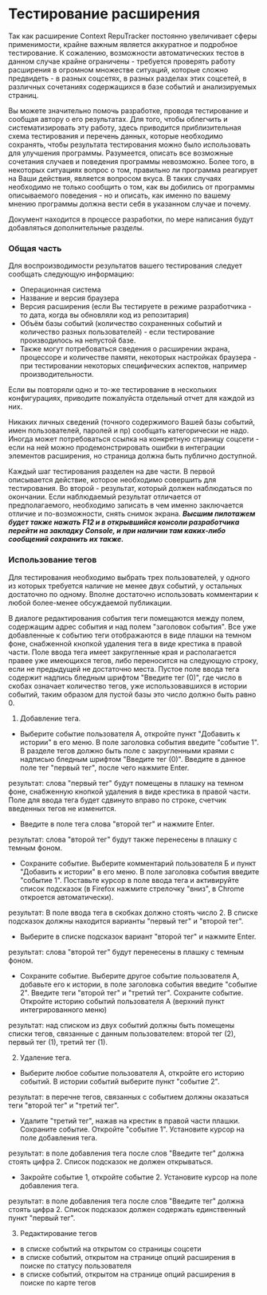 # Тестирование расширения

Так как расширение Context RepuTracker постоянно увеличивает сферы применимости, крайне важным является аккуратное и подробное тестирование. К сожалению, возможности автоматических тестов в данном случае крайне ограничены - требуется проверять работу расширения в огромном множестве ситуаций, которые сложно предвидеть - в разных соцсетях, в разных разделах этих соцсетей, в различных сочетаниях содержащихся в базе событий и анализируемых страниц.

Вы можете значительно помочь разработке, проводя тестирование и сообщая автору о его результатах. Для того, чтобы облегчить и систематизировать эту работу, здесь приводится приблизительная схема тестирования и перечень данных, которые необходимо сохранять, чтобы результата тестирования можно было использовать для улучшения программы. Разумеется, описать все возможные сочетания случаев и поведения программы невозможно. Более того, в некоторых ситуациях вопрос о том, правильно ли программа реагирует на Ваши действия, является вопросом вкуса. В таких случаях необходимо не только сообщить о том, как вы добились от программы описываемого поведения - но и описать, как именно по вашему мнению программы должна вести себя в указанном случае и почему.


Документ находится в процессе разработки, по мере написания будут добавляться дополнительные разделы.

### Общая часть

Для воспроизводимости результатов вашего тестирования следует сообщать следующую информацию: 
- Операционная система
- Название и версия браузера
- Версия расширения (если Вы тестируете в режиме разработчика - то дата, когда вы обновляли код из репозитария)
- Объём базы событий (количество сохраненных событий и количество разных пользователей) - если тестирование производилось на непустой базе.
- Также могут потребоваться сведения о расширении экрана, процессоре и количестве памяти, некоторых настройках браузера - при тестировании некоторых специфических аспектов, например производительности.

Если вы повторяли одно и то-же тестирование в нескольких конфигурациях, приводите пожалуйста отдельный отчет для каждой из них.

Никаких личных сведений (точного содержимого Вашей базы событий, имен пользователей, паролей и пр) сообщать категорически не надо. Иногда может потребоваться ссылка на конкретную страницу соцсети - если на ней можно продемонстрировать ошибки в интеграции элементов расширения, но страница должна быть публично доступной.

Каждый шаг тестирования разделен на две части. В первой описывается действие, которое необходимо совершить для тестирования. Во второй - результат, который должен наблюдаться по окончании. Если наблюдаемый результат отличается от предполагаемого, необходимо записать в чем именно заключается отличие и по-возможности, снять снимок экрана. 
***Высшим пилотажем будет также нажать F12 и в открывшийся консоли разработчика перейти на закладку Console, и при наличии там каких-либо сообщений сохранить их также.***

### Использование тегов
Для тестирования необходимо выбрать трех пользователей, у одного из которых требуется наличие не менее двух событий, у остальных достаточно по одному. Вполне достаточно использовать комментарии к любой более-менее обсуждаемой публикации.

В диалоге редактирования события теги помещаются между полем, содержащим адрес события и над полем "заголовок события". Все уже добавленные к событию теги отображаются в виде плашки на темном фоне, снабженной кнопкой удаления тега в виде крестика в правой части. Поле ввода тега имеет закругленные края и располагается правее уже имеющихся тегов, либо переносится на следующую строку, если не предыдущей не достаточно места. Пустое поле ввода тега содержит надпись бледным шрифтом "Введите тег (0)", где число в скобах означает количество тегов, уже использовавшихся в истории событий, таким образом для пустой базы это число должно быть равно 0.

1) Добавление тега.
- Выберите событие пользователя А, откройте пункт "Добавить к истории" в его меню. В поле заголовка события введите "событие 1". В разделе тегов должно быть поле с закругленными краями с надписью бледным шрифтом "Введите тег (0)". Введите в данное поле тег "первый тег", после чего нажмите Enter. 

результат: слова "первый тег" будут помещены в плашку на темном фоне, снабженную кнопкой удаления в виде крестика в правой части. Поле для ввода тега будет сдвинуто вправо по строке, счетчик введенных тегов не изменится.

- Введите в поле тега слова "второй тег" и нажмите Enter.

результат: слова "второй тег" будут также перенесены в плашку с темным фоном.

- Сохраните событие. Выберите комментарий пользователя Б и пункт "Добавить к истории" в его меню. В поле заголовка события введите "событие 1". Поставьте курсор в поле ввода тега и активируйте список подсказок (в Firefox нажмите стрелочку "вниз", в Chrome откроется автоматически).

результат: В поле ввода тега в скобках должно стоять число 2. В списке подсказок должны находится варианты "первый тег" и "второй тег".

- Выберите в списке подсказок вариант "второй тег" и нажмите Enter. 

результат: слова "второй тег" будут перенесены в плашку с темным фоном.

- Сохраните событие. Выберите другое событие пользователя А, добавьте его к истории, в поле заголовка события введите "событие 2". Введите теги "второй тег" и "третий тег". Сохраните событие. Откройте историю событий пользователя А (верхний пункт интегрированного меню)

результат: над списком из двух событий должны быть помещены списки тегов, связанные с данным пользователем: второй тег (2), первый тег (1), третий тег (1).


2) Удаление тега.
- Выберите любое событие пользователя А, откройте его историю событий. В истории событий выберите пункт "событие 2".

результат: в перечне тегов, связанных с событием должны оказаться теги "второй тег" и "третий тег".

- Удалите "третий тег", нажав на крестик в правой части плашки. Сохраните событие. Откройте "событие 1". Установите курсор на поле добавления тега.

результат: в поле добавления тега после слов "Введите тег" должна стоять цифра 2. Список подсказок не должен открываться.

- Закройте событие 1, откройте событие 2. Установите курсор на поле добавления тега.

результат: в поле добавления тега после слов "Введите тег" должна стоять цифра 2. Список подсказок должен содержать единственный пункт "первый тег".

3) Редактирование тегов
- в списке событий на открытом со страницы соцсети
- в списке событий, открытом на странице опций расширения в поиске по статусу пользователя
- в списке событий, открытом на странице опций расширения в поиске по карте тегов



